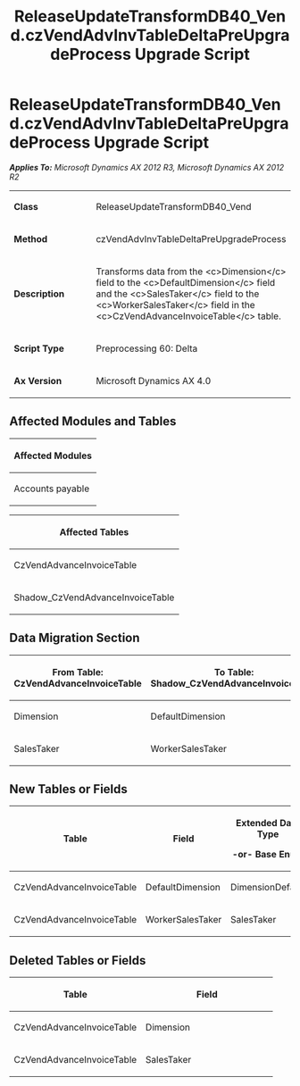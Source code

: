 ﻿---
title: ReleaseUpdateTransformDB40_Vend.czVendAdvInvTableDeltaPreUpgradeProcess Upgrade Script
TOCTitle: ReleaseUpdateTransformDB40_Vend.czVendAdvInvTableDeltaPreUpgradeProcess Upgrade Script
ms:assetid: d894827a-fd6f-89ee-c03a-0d99a9c00531
ms:mtpsurl: https://msdn.microsoft.com/en-us/library/JJ687122(v=AX.60)
ms:contentKeyID: 49711569
ms.date: 05/18/2015
mtps_version: v=AX.60
---

# ReleaseUpdateTransformDB40\_Vend.czVendAdvInvTableDeltaPreUpgradeProcess Upgrade Script 


_**Applies To:** Microsoft Dynamics AX 2012 R3, Microsoft Dynamics AX 2012 R2_

<table>
<colgroup>
<col style="width: 50%" />
<col style="width: 50%" />
</colgroup>
<tbody>
<tr class="odd">
<td><p><strong>Class</strong></p></td>
<td><p>ReleaseUpdateTransformDB40_Vend</p></td>
</tr>
<tr class="even">
<td><p><strong>Method</strong></p></td>
<td><p>czVendAdvInvTableDeltaPreUpgradeProcess</p></td>
</tr>
<tr class="odd">
<td><p><strong>Description</strong></p></td>
<td><p>Transforms data from the &lt;c&gt;Dimension&lt;/c&gt; field to the &lt;c&gt;DefaultDimension&lt;/c&gt; field and the &lt;c&gt;SalesTaker&lt;/c&gt; field to the &lt;c&gt;WorkerSalesTaker&lt;/c&gt; field in the &lt;c&gt;CzVendAdvanceInvoiceTable&lt;/c&gt; table.</p></td>
</tr>
<tr class="even">
<td><p><strong>Script Type</strong></p></td>
<td><p>Preprocessing 60: Delta</p></td>
</tr>
<tr class="odd">
<td><p><strong>Ax Version</strong></p></td>
<td><p>Microsoft Dynamics AX 4.0</p></td>
</tr>
</tbody>
</table>


## Affected Modules and Tables

<table>
<colgroup>
<col style="width: 100%" />
</colgroup>
<thead>
<tr class="header">
<th><p>Affected Modules</p></th>
</tr>
</thead>
<tbody>
<tr class="odd">
<td><p>Accounts payable</p></td>
</tr>
</tbody>
</table>


<table>
<colgroup>
<col style="width: 100%" />
</colgroup>
<thead>
<tr class="header">
<th><p>Affected Tables</p></th>
</tr>
</thead>
<tbody>
<tr class="odd">
<td><p>CzVendAdvanceInvoiceTable</p></td>
</tr>
<tr class="even">
<td><p>Shadow_CzVendAdvanceInvoiceTable</p></td>
</tr>
</tbody>
</table>


## Data Migration Section

<table>
<colgroup>
<col style="width: 50%" />
<col style="width: 50%" />
</colgroup>
<thead>
<tr class="header">
<th><p>From Table: CzVendAdvanceInvoiceTable</p></th>
<th><p>To Table: Shadow_CzVendAdvanceInvoiceTable</p></th>
</tr>
</thead>
<tbody>
<tr class="odd">
<td><p>Dimension</p></td>
<td><p>DefaultDimension</p></td>
</tr>
<tr class="even">
<td><p>SalesTaker</p></td>
<td><p>WorkerSalesTaker</p></td>
</tr>
</tbody>
</table>


## New Tables or Fields

<table>
<colgroup>
<col style="width: 33%" />
<col style="width: 33%" />
<col style="width: 33%" />
</colgroup>
<thead>
<tr class="header">
<th><p>Table</p></th>
<th><p>Field</p></th>
<th><p>Extended Data Type</p>
<p>-or- Base Enum</p></th>
</tr>
</thead>
<tbody>
<tr class="odd">
<td><p>CzVendAdvanceInvoiceTable</p></td>
<td><p>DefaultDimension</p></td>
<td><p>DimensionDefault</p></td>
</tr>
<tr class="even">
<td><p>CzVendAdvanceInvoiceTable</p></td>
<td><p>WorkerSalesTaker</p></td>
<td><p>SalesTaker</p></td>
</tr>
</tbody>
</table>


## Deleted Tables or Fields

<table>
<colgroup>
<col style="width: 50%" />
<col style="width: 50%" />
</colgroup>
<thead>
<tr class="header">
<th><p>Table</p></th>
<th><p>Field</p></th>
</tr>
</thead>
<tbody>
<tr class="odd">
<td><p>CzVendAdvanceInvoiceTable</p></td>
<td><p>Dimension</p></td>
</tr>
<tr class="even">
<td><p>CzVendAdvanceInvoiceTable</p></td>
<td><p>SalesTaker</p></td>
</tr>
</tbody>
</table>

  


